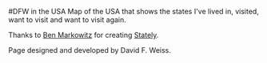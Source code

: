#DFW in the USA
Map of the USA that shows the states I've lived in, visited, want to visit and want to visit again.

Thanks to [Ben Markowitz](http://www.benmarkowitz.com/) for creating [Stately](http://intridea.github.com/stately/).

Page designed and developed by David F. Weiss.


